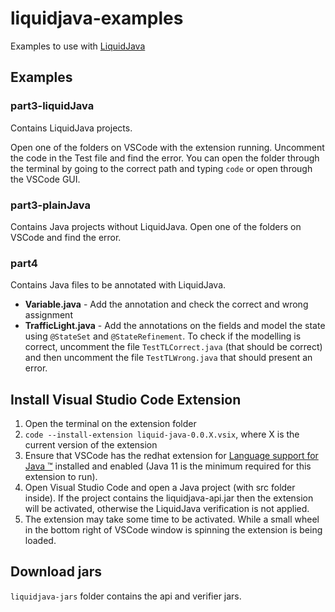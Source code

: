 # liquidjava-examples
Examples to use with [LiquidJava](https://catarinagamboa.github.io/liquidjava.html)

## Examples
### part3-liquidJava
Contains LiquidJava projects.

Open one of the folders on VSCode with the extension running. Uncomment the code in the Test file and find the error. You can open the folder through the terminal by going to the correct path and typing `code` or open through the VSCode GUI.

### part3-plainJava
Contains Java projects without LiquidJava.
Open one of the folders on VSCode and find the error.

### part4
Contains Java files to be annotated with LiquidJava.
- **Variable.java** - Add the annotation and check the correct and wrong assignment
- **TrafficLight.java** - Add the annotations on the fields and model the state using `@StateSet` and `@StateRefinement`. To check if the modelling is correct, uncomment the file `TestTLCorrect.java` (that should be correct) and then uncomment the file `TestTLWrong.java` that should present an error.  


## Install Visual Studio Code Extension
1. Open the terminal on the extension folder
2. `code --install-extension liquid-java-0.0.X.vsix`, where X is the current version of the extension
3. Ensure that VSCode has the redhat extension for [Language support for Java ™](https://marketplace.visualstudio.com/items?itemName=redhat.java) installed and enabled (Java 11 is the minimum required for this extension to run).
4. Open Visual Studio Code and open a Java project (with src folder inside). If the project contains the liquidjava-api.jar then the extension will be activated, otherwise the LiquidJava verification is not applied.
5. The extension may take some time to be activated. While a small wheel in the bottom right of VSCode window is spinning the extension is being loaded.

## Download jars
`liquidjava-jars` folder contains the api and verifier jars.
